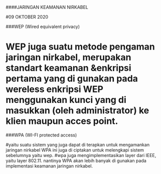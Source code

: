 ####JARINGAN KEAMANAN NIRKABEL


#09 OKTOBER 2020

###WEP (Wired equivalent privacy)

# WEP juga suatu metode pengaman jaringan nirkabel, merupakan standart keamanan &enkripsi pertama yang di gunakan pada wereless enkripsi WEP menggunakan kunci yang di masukkan (oleh administrator) ke klien maupun acces point.

###WPA (WI-FI protected access)

#yaitu suatu sistem yang juga dapat di terapkan untuk mengamankan jaringan nirkabel WPA ini juga di ciptakan untuk melengkapi sistem sebelumnya yaitu wep.
#wpa juga mengimplementasikan layer dari IEEE, yaitu layer 802.11. nantinya WPA akan lebih banyak di gunakan pada implementasi keamanan jaringan nirkabel.




